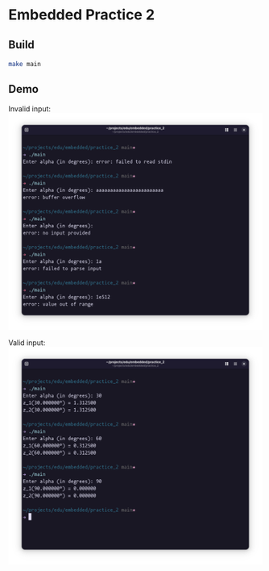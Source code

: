 # Embedded Practice 2

## Build
```bash
make main
```

## Demo
Invalid input:
![Invalid input](invalid_input.png)

Valid input:
![Valid input](valid_input.png)
